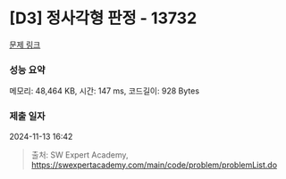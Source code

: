 # [D3] 정사각형 판정 - 13732 

[문제 링크](https://swexpertacademy.com/main/code/problem/problemDetail.do?contestProbId=AX8BAN1qTwoDFARO) 

### 성능 요약

메모리: 48,464 KB, 시간: 147 ms, 코드길이: 928 Bytes

### 제출 일자

2024-11-13 16:42



> 출처: SW Expert Academy, https://swexpertacademy.com/main/code/problem/problemList.do